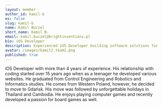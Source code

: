 ```yaml
---
layout: member
author_id: kamil-b
ex: false
slug: kamil-b
name: Kamil Buczel
short_name: Kamil B.
email: kamil.buczel@brightinventions.pl
bio: iOS Developer
description: Experienced iOS Developer building software solutions for the retail industry.
avatar: /images/kamil2_team2.png
published: true
---
```

iOS Developer with more than 4 years of experience. His relationship with coding started over 15 years ago when as a teenager he developed various websites. He graduated from Control Engineering and Robotics and Informatics studies. He comes from Western Poland, however, he decided to move to Gdańsk. His move was followed by unforgettable holidays in Thailand and Cambodia. He enjoys playing computer games and recently developed a passion for board games as well.
